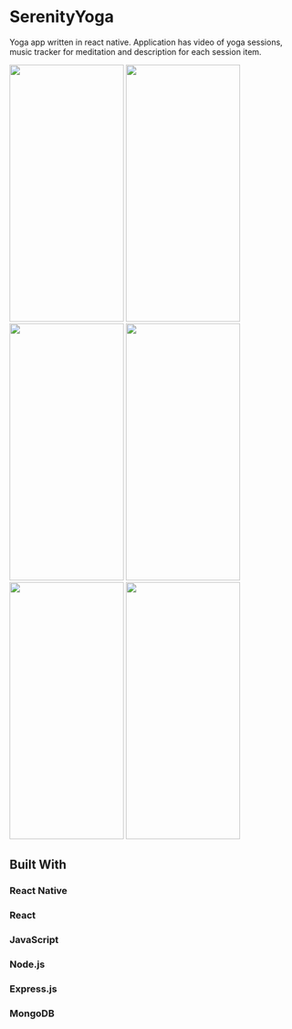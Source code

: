 # SerenityYoga
Yoga app written in react native. Application has video of yoga sessions, music tracker for meditation and description for each session item.

<img src="https://github.com/neomond/SerenityYoga/assets/92153363/3355d0fc-5d23-4215-8db0-a4c02628f58c" width="200" height="450">
<img src="https://github.com/neomond/SerenityYoga/assets/92153363/c810ab18-54c2-4776-a1e6-34acb74152b6" width="200" height="450">
<img src="https://github.com/neomond/SerenityYoga/assets/92153363/926ab2ef-0083-4a19-a5a0-b46dfcb7442a" width="200" height="450">
<img src="https://github.com/neomond/SerenityYoga/assets/92153363/44d43a95-568a-4a54-8c6b-bca782f5d35f" width="200" height="450">
<img src="https://github.com/neomond/SerenityYoga/assets/92153363/7fe07cb0-275a-4b84-8d70-35c87f5f7b57" width="200" height="450">
<img src="https://github.com/neomond/SerenityYoga/assets/92153363/cc1f482b-37fe-4fe2-b990-f8ea6408c06e" width="200" height="450">


## Built With
### React Native
### React 
### JavaScript
### Node.js
### Express.js
### MongoDB
